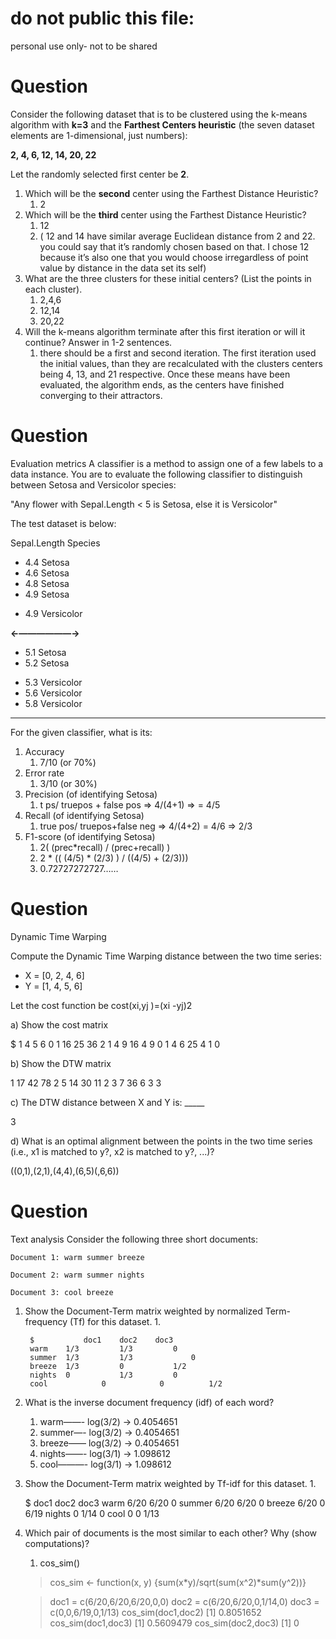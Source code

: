 # do not public this file:

personal use only- not to be shared

# Question

Consider the following dataset that is to be clustered using the k-means algorithm with **k=3** and the **Farthest Centers heuristic** (the seven dataset elements are 1-dimensional, just numbers):

**2, 4, 6, 12, 14, 20, 22**

Let the randomly selected first center be **2**.

1. Which will be the **second** center using the Farthest Distance Heuristic?
    1. 2
2. Which will be the **third** center using the Farthest Distance Heuristic?
    1. 12 
    2. ( 12 and 14 have similar average Euclidean distance from 2 and 22. you could say that it’s randomly chosen based on that. I chose 12 because it’s also one that you would choose irregardless of point value by distance in the data set its self)
3. What are the three clusters for these initial centers? (List the points in each cluster).
    1. 2,4,6
    2. 12,14
    3. 20,22
4. Will the k-means algorithm terminate after this first iteration or will it continue? Answer in 1-2 sentences.
    1. there should be a first and second iteration. The first iteration used the initial values, than they are recalculated with the clusters centers being 4, 13, and 21 respective. Once these means have been evaluated, the algorithm ends, as the centers have finished converging to their attractors. 

# Question

Evaluation metrics
A classifier is a method to assign one of a few labels to a data instance. You are to evaluate the following classifier to distinguish between Setosa and Versicolor species:

"Any flower with Sepal.Length < 5 is Setosa, else it is Versicolor"

The test dataset is below:

Sepal.Length	Species
+ 4.4	Setosa
+ 4.6	Setosa
+ 4.8	Setosa
+ 4.9	Setosa
- 4.9	Versicolor 

**←——————→**
- 5.1	Setosa
- 5.2	Setosa
+ 5.3	Versicolor
+ 5.6	Versicolor
+ 5.8	Versicolor

---

For the given classifier, what is its:

1. Accuracy
    1. 7/10 (or 70%) 
2. Error rate
    1. 3/10 (or 30%)
3. Precision (of identifying Setosa)
    1. t ps/ truepos + false pos ⇒ 4/(4+1) ⇒  = 4/5
4. Recall (of identifying Setosa)
    1. true pos/ truepos+false neg ⇒  4/(4+2) = 4/6 ⇒ 2/3 
5. F1-score (of identifying Setosa)
    1. 2( (prec*recall) / (prec+recall) )
    2. 2 * (( (4/5) * (2/3) ) / ((4/5) + (2/3)))
    3. 0.72727272727……

# Question

Dynamic Time Warping

Compute the Dynamic Time Warping distance between the two time series:

- X = [0, 2, 4, 6]
- Y = [1, 4, 5, 6]

Let the cost function be cost(xi,yj )=(xi -yj)2

a) Show the cost matrix

$	1	4	5	6
0	1	16	25	36
2	1	4	9	16
4	9	0	1	4
6	25	4	1	0

b) Show the DTW matrix

1	17	42	78
2	5	14	30
11	2	3	7
36	6	3	3

c) The DTW distance between X and Y is: _____

3

d) What is an optimal alignment between the points in the two time series (i.e., x1 is matched to y?, x2 is matched to y?, ...)?

((0,1),(2,1),(4,4),(6,5)(,6,6))

# Question

Text analysis
Consider the following three short documents:

```
Document 1: warm summer breeze

Document 2: warm summer nights

Document 3: cool breeze

```

1. Show the Document-Term matrix weighted by normalized Term-frequency (Tf) for this dataset.
    1. 
        
        $	        doc1	doc2	doc3
        warm	1/3	        1/3	        0
        summer	1/3	        1/3 	        0
        breeze	1/3	        0	        1/2
        nights	0	        1/3	        0
        cool	        0	         0	        1/2
        
2. What is the inverse document frequency (idf) of each word?
    1. warm——- log(3/2) → 0.4054651
    2. summer—- log(3/2) → 0.4054651
    3. breeze—— log(3/2) → 0.4054651
    4. nights——- log(3/1) → 1.098612
    5. cool———- log(3/1) → 1.098612
3. Show the Document-Term matrix weighted by Tf-idf for this dataset.
    1. 
    
    $	        doc1	doc2	doc3
    warm	6/20	        6/20	       0
    summer	6/20	        6/20	        0
    breeze	6/20	        0	        6/19
    nights	0	        1/14	        0
    cool	        0	         0	        1/13
    
4. Which pair of documents is the most similar to each other? Why (show computations)?
    1. cos_sim()
    
    > cos_sim <- function(x, y) {sum(x*y)/sqrt(sum(x^2)*sum(y^2))}
    
    > doc1 = c(6/20,6/20,6/20,0,0)
    doc2 = c(6/20,6/20,0,1/14,0)
    doc3 = c(0,0,6/19,0,1/13)
    cos_sim(doc1,doc2)
    [1] 0.8051652
    cos_sim(doc1,doc3)
    [1] 0.5609479
    cos_sim(doc2,doc3)
    [1] 0
    >